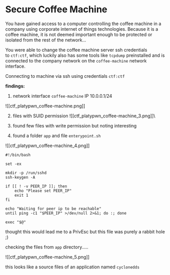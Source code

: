 
# Secure Coffee Machine

You have gained access to a computer controlling the coffee machine in a company using corporate internet of things technologies. Because it is a coffee machine, it is not deemed important enough to be protected or isolated from the rest of the network…

You were able to change the coffee machine server ssh credentials to `ctf:ctf`, which luckily also has some tools like `tcpdump` preinstalled and is connected to the company network on the `coffee-machine` network interface.



Connecting to machine via ssh using credentials `ctf:ctf`

**findings:**

1. network interface `coffee-machine`  IP 10.0.0.1/24

![[ctf_platypwn_coffee-machine.png]]

2. files with SUID permission
![[ctf_platypwn_coffee-machine_3.png]]\


3. found few files with write permission but noting interesting 

4. found a folder `app` and file `enterypoint.sh`

![[ctf_platypwn_coffee-machine_4.png]]

```
#!/bin/bash

set -ex

mkdir -p /run/sshd
ssh-keygen -A

if [[ ! -v PEER_IP ]]; then
	echo "Please set PEER_IP"
	exit 1
fi

echo "Waiting for peer ip to be reachable"
until ping -c1 "$PEER_IP" >/dev/null 2>&1; do :; done

exec "$@"

```

thought this would lead me to a PrivEsc but this file was purely a rabbit hole ;)


checking the files from `app` directory.....

![[ctf_platypwn_coffee-machine_5.png]]

this looks like a source files of an application named `cyclonedds` 







